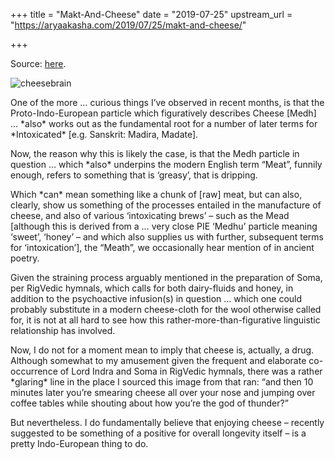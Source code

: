 +++
title = "Makt-And-Cheese"
date = "2019-07-25"
upstream_url = "https://aryaakasha.com/2019/07/25/makt-and-cheese/"

+++

Source: [here](https://aryaakasha.com/2019/07/25/makt-and-cheese/).

![cheesebrain](https://aryaakasha.files.wordpress.com/2019/07/cheesebrain.jpg?w=676)

One of the more … curious things I’ve observed in recent months, is that the Proto-Indo-European particle which figuratively describes Cheese \[Medh\] … \*also\* works out as the fundamental root for a number of later terms for \*Intoxicated\* \[e.g. Sanskrit: Madira, Madate\].

Now, the reason why this is likely the case, is that the Medh particle in question … which \*also\* underpins the modern English term “Meat”, funnily enough, refers to something that is ‘greasy’, that is dripping.

Which \*can\* mean something like a chunk of \[raw\] meat, but can also, clearly, show us something of the processes entailed in the manufacture of cheese, and also of various ‘intoxicating brews’ – such as the Mead \[although this is derived from a … very close PIE ‘Medhu’ particle meaning ‘sweet’, ‘honey’ – and which also supplies us with further, subsequent terms for ‘intoxication’\], the “Meath”, we occasionally hear mention of in ancient poetry.

Given the straining process arguably mentioned in the preparation of Soma, per RigVedic hymnals, which calls for both dairy-fluids and honey, in addition to the psychoactive infusion(s) in question … which one could probably substitute in a modern cheese-cloth for the wool otherwise called for, it is not at all hard to see how this rather-more-than-figurative linguistic relationship has involved.

Now, I do not for a moment mean to imply that cheese is, actually, a drug. Although somewhat to my amusement given the frequent and elaborate co-occurrence of Lord Indra and Soma in RigVedic hymnals, there was a rather \*glaring\* line in the place I sourced this image from that ran: “and then 10 minutes later you’re smearing cheese all over your nose and jumping over coffee tables while shouting about how you’re the god of thunder?”

But nevertheless. I do fundamentally believe that enjoying cheese – recently suggested to be something of a positive for overall longevity itself – is a pretty Indo-European thing to do.